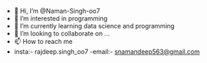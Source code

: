 - 👋 Hi, I’m @Naman-Singh-oo7
- 👀 I’m interested in programming 
- 🌱 I’m currently learning data science and programming 
- 💞️ I’m looking to collaborate on ...
- 📫 How to reach me
- insta:- rajdeep.singh_oo7
-email:- snamandeep563@gmail.com
<!---
Naman-Singh-oo7/Naman-Singh-oo7 is a ✨ special ✨ repository because its `README.md` (this file) appears on your GitHub profile.
You can click the Preview link to take a look at your changes.
--->
